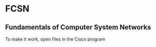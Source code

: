 # FCSN
## Fundamentals of Computer System Networks
To make it work, open files in the Cisco program
